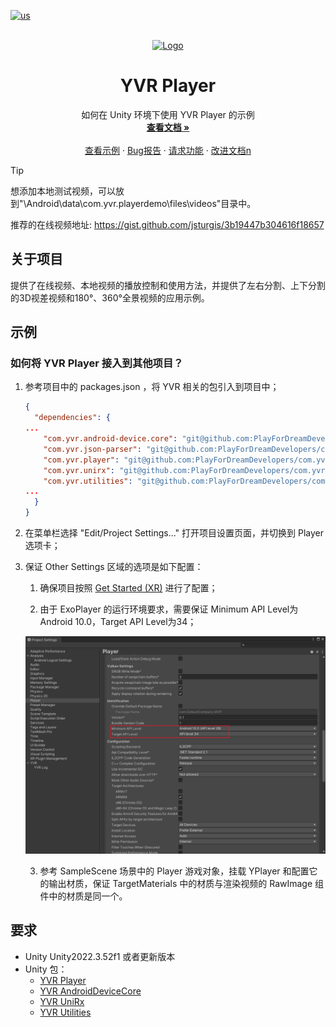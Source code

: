 [![us](https://img.shields.io/badge/lang-us-red.svg)](./README.md)

<!-- PROJECT LOGO -->
<br />
<div align="center">
  <a href="https://github.com/PlayForDreamDevelopers/LBESample-Unity">
    <img src="https://www.pfdm.cn/en/static/img/logo.2b1b07e.png" alt="Logo" width="20%">
  </a>

  <h1 align="center">YVR Player </h1>

  <p align="center">
    如何在 Unity 环境下使用 YVR Player 的示例
    <br />
    <a href="https://github.com/PlayForDreamDevelopers/YPlayerSample-Unity/blob/main/README.zh.md"><strong>查看文档 »</strong></a>
    <br />
    <br />
    <a href="https://github.com/PlayForDreamDevelopers/YPlayerSample-Unity">查看示例</a>
    &middot;
    <a href="https://github.com/PlayForDreamDevelopers/YPlayerSample-Unity/issues/new?template=bug_report.yml">Bug报告</a>
    &middot;
    <a href="https://github.com/PlayForDreamDevelopers/YPlayerSample-Unity/issues/new?template=feature_request.yml">请求功能</a>
    &middot;
    <a href="https://github.com/PlayForDreamDevelopers/YPlayerSample-Unity/issues/new?template=documentation_update.yml">改进文档n</a>
  </p>
</div>

> [!tip]
>
> 想添加本地测试视频，可以放到"\Android\data\com.yvr.playerdemo\files\videos"目录中。
> 
> 推荐的在线视频地址: https://gist.github.com/jsturgis/3b19447b304616f18657

## 关于项目

提供了在线视频、本地视频的播放控制和使用方法，并提供了左右分割、上下分割的3D视差视频和180°、360°全景视频的应用示例。

## 示例

### 如何将 YVR Player 接入到其他项目？

1. 参考项目中的 packages.json ，将 YVR 相关的包引入到项目中；

   ```json
   {
     "dependencies": {
   ...
       "com.yvr.android-device.core": "git@github.com:PlayForDreamDevelopers/com.yvr.android-device.core-mirror.git?path=/com.yvr.android-device.core#0540b2af10a4d83e40f3b62b457a5bb6e742e9b6",
       "com.yvr.json-parser": "git@github.com:PlayForDreamDevelopers/com.yvr.json-parser-mirror.git?path=/com.yvr.json-parser#87438d1a077e9b648dc5393637174f33aaefe104",
       "com.yvr.player": "git@github.com:PlayForDreamDevelopers/com.yvr.player-mirror.git?path=/com.yvr.player#051858c079647678aea66a910e7150a54a1179b9",
       "com.yvr.unirx": "git@github.com:PlayForDreamDevelopers/com.yvr.unirx-mirror.git?path=/com.yvr.unirx#a795fe53c94d3761f6bad216c05bb480b926bc8f",
       "com.yvr.utilities": "git@github.com:PlayForDreamDevelopers/com.yvr.utilities-mirror.git?path=/com.yvr.utilities#c06beb422cd7e07324aa50ec3196be2ef1de1205",
   ...
     }
   }
   
   ```

2. 在菜单栏选择 "Edit/Project Settings..." 打开项目设置页面，并切换到 Player 选项卡；

3. 保证 Other Settings 区域的选项是如下配置：

   1. 确保项目按照 [Get Started (XR)](https://developer.pfdm.cn/yvrdoc/unity/UserManual/GetStartedXR.html) 进行了配置；

   2. 由于 ExoPlayer 的运行环境要求，需要保证 Minimum API Level为Android 10.0，Target API Level为34；

   ![image-20250306135106293](.\README.ASSETS\image-20250306135106293.png)

   3. 参考 SampleScene 场景中的 Player 游戏对象，挂载 YPlayer 和配置它的输出材质，保证 TargetMaterials 中的材质与渲染视频的 RawImage 组件中的材质是同一个。

## 要求

- Unity Unity2022.3.52f1 或者更新版本
- Unity 包：
  - [YVR Player](https://github.com/PlayForDreamDevelopers/com.yvr.player-mirror)
  - [YVR AndroidDeviceCore](https://github.com/PlayForDreamDevelopers/com.yvr.android-device.core-mirror)
  - [YVR UniRx](https://github.com/PlayForDreamDevelopers/com.yvr.unirx-mirror)
  - [YVR Utilities](https://github.com/PlayForDreamDevelopers/com.yvr.utilities-mirror)